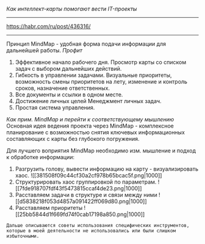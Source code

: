 *Как интеллект-карты помогают вести IT-проекты*
***
https://habr.com/ru/post/436316/
***
Принцип MindMap - удобная форма подачи информации для дальнейшей работы.
*Профит*
1. Эффективное начало рабочего дня.
Просмотр карты со списком задач с выбором дальнейших действий.
2. Гибкость в управлении задачами.
Визуальные приоритеты, возможность смены приоритетов на лету, изменение и контроль сроков, назначение ответственных.
3. Все документы и ссылки в одном месте.
4. Достижение личных целей
Менеджмент личных задач.
5. Простая система управления.

*Как прим. MindMap и перейти к соответствующему мышлению*
Основная идея ведения проекта через MindMap - комплексное планирование с возможностью снятия ключевых информационных составляющих с карты без глубокого погружения.

Для лучшего воприятия MindMap необходимо изм. мышление и подход к обработке информации:
1. Разгрузить голову, вывести информацию на карту - визуализировать хаос.
![[381508f09c44cf30a2cf978b65bcac5f.png|1000]]
2. Структурировать хаос группировкой по параметрам.
![[7fde918707fdf43f5473815ccaf4de23.png|1000]]
3. Расставляем задачи в структуре и связи между ними
![[d5838218f053d4857a091422ff069d80.png|1000]]
4. Расставляем приоритеты
![[25bb5844d1f669fd74f0cab17198a850.png|1000]]
```
Дальше описываются советы использования специфических инструментов, которые в моей деятельности не использовались или были слишком избыточными.
```
